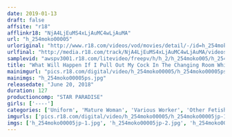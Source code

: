 ```yaml
---
date: 2019-01-13
draft: false
affsite: "r18"
afflinkr18: "NjA4LjEuMS4xLjAuMC4wLjAuMA"
url: "h_254moko00005"
urloriginal: "http://www.r18.com/videos/vod/movies/detail/-/id=h_254moko00005"
urlfinal: "http://media.r18.com/track/NjA4LjEuMS4xLjAuMC4wLjAuMA/videos/vod/movies/detail/-/id=h_254moko00005"
samplevid: "awspv3001.r18.com/litevideo/freepv/h/h_2/h_254moko005/h_254moko005_dmb_w.mp4"
title: "What Will Happen If I Pull Out My Cock In The Changing Room While Getting My Pants Hemmed By A Mature Woman 2"
mainimgurl: "pics.r18.com/digital/video/h_254moko00005/h_254moko00005ps.jpg"
mainimgs: "h_254moko00005ps.jpg"
releasedate: "June 20, 2018"
duration: 127
productioncomp: "STAR PARADISE"
girls: ['----']
categories: ['Uniform', 'Mature Woman', 'Various Worker', 'Other Fetishes', 'Hi-Def']
imgurls: ['pics.r18.com/digital/video/h_254moko00005/h_254moko00005jp-1.jpg', 'pics.r18.com/digital/video/h_254moko00005/h_254moko00005jp-2.jpg', 'pics.r18.com/digital/video/h_254moko00005/h_254moko00005jp-3.jpg', 'pics.r18.com/digital/video/h_254moko00005/h_254moko00005jp-4.jpg', 'pics.r18.com/digital/video/h_254moko00005/h_254moko00005jp-5.jpg', 'pics.r18.com/digital/video/h_254moko00005/h_254moko00005jp-6.jpg', 'pics.r18.com/digital/video/h_254moko00005/h_254moko00005jp-7.jpg', 'pics.r18.com/digital/video/h_254moko00005/h_254moko00005jp-8.jpg', 'pics.r18.com/digital/video/h_254moko00005/h_254moko00005jp-9.jpg', 'pics.r18.com/digital/video/h_254moko00005/h_254moko00005jp-10.jpg', 'pics.r18.com/digital/video/h_254moko00005/h_254moko00005jp-11.jpg', 'pics.r18.com/digital/video/h_254moko00005/h_254moko00005jp-12.jpg', 'pics.r18.com/digital/video/h_254moko00005/h_254moko00005jp-13.jpg', 'pics.r18.com/digital/video/h_254moko00005/h_254moko00005jp-14.jpg', 'pics.r18.com/digital/video/h_254moko00005/h_254moko00005jp-15.jpg', 'pics.r18.com/digital/video/h_254moko00005/h_254moko00005jp-16.jpg', 'pics.r18.com/digital/video/h_254moko00005/h_254moko00005jp-17.jpg', 'pics.r18.com/digital/video/h_254moko00005/h_254moko00005jp-18.jpg', 'pics.r18.com/digital/video/h_254moko00005/h_254moko00005jp-19.jpg', 'pics.r18.com/digital/video/h_254moko00005/h_254moko00005jp-20.jpg']
imgs: ['h_254moko00005jp-1.jpg', 'h_254moko00005jp-2.jpg', 'h_254moko00005jp-3.jpg', 'h_254moko00005jp-4.jpg', 'h_254moko00005jp-5.jpg', 'h_254moko00005jp-6.jpg', 'h_254moko00005jp-7.jpg', 'h_254moko00005jp-8.jpg', 'h_254moko00005jp-9.jpg', 'h_254moko00005jp-10.jpg', 'h_254moko00005jp-11.jpg', 'h_254moko00005jp-12.jpg', 'h_254moko00005jp-13.jpg', 'h_254moko00005jp-14.jpg', 'h_254moko00005jp-15.jpg', 'h_254moko00005jp-16.jpg', 'h_254moko00005jp-17.jpg', 'h_254moko00005jp-18.jpg', 'h_254moko00005jp-19.jpg', 'h_254moko00005jp-20.jpg']
---
```

